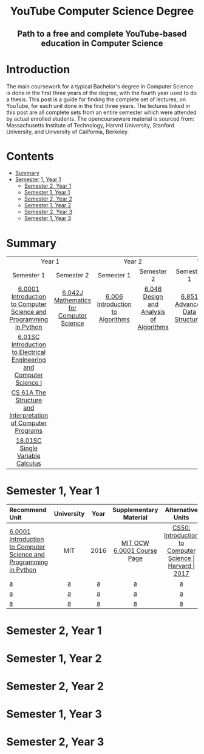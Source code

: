 <h1 align="center">YouTube Computer Science Degree</h1>
<h2 align="center">Path to a free and complete YouTube-based education in Computer Science</h2>

# Introduction
The main coursework for a typical Bachelor's degree in Computer Science is done in the first three years of the degree, with the fourth year used to do a thesis. This post is a guide for finding the complete set of lectures, on YouTube, for each unit done in the first three years. The lectures linked in this post are all complete sets from an entire semester which were attended by actual enrolled students. The opencourseware material is sourced from: Massachusetts Institute of Technology, Harvrd University, Stanford University, and University of California, Berkeley.

# Contents

- [Summary](#summary)
- [Semester 1, Year 1](#s1y1)
  - [Semester 2, Year 1](#s1y1)
  - [Semester 1, Year 1](#s2y1)
  - [Semester 2, Year 2](#s1y2)
  - [Semester 1, Year 2](#s2y2)
  - [Semester 2, Year 3](#s1y3)
  - [Semester 1, Year 3](#s2y3)


# Summary

<table style="text-align: center;">
	<tr>
		<td colspan="2">Year 1</td>
		<td colspan="2">Year 2</td>
		<td colspan="2">Year 3</td>
	</tr>
	<tr>
		<td>Semester 1</td>
		<td>Semester 2</td>
		<td>Semester 1</td>
		<td>Semester 2</td>
		<td>Semester 1</td>
		<td>Semester 2</td>
	</tr>
	<tr>
		<td><a href="https://www.youtube.com/watch?v=ytpJdnlu9ug&list=PLUl4u3cNGP63WbdFxL8giv4yhgdMGaZNA&index=1">6.0001 Introduction to Computer Science and Programming in Python</a></td>
		<td><a href="">6.042J Mathematics for Computer Science</a></td>
		<td><a href="">6.006 Introduction to Algorithms</a></td>
		<td><a href="">6.046 Design and Analysis of Algorithms</a></td>
		<td><a href="">6.851 Advanced Data Structures</a></td>
		<td><a href=""></a></td>
	</tr>
	<tr>
		<td><a href="">6.01SC Introduction to Electrical Engineering and Computer Science I</a></td>
		<td><a href=""></a></td>
		<td><a href=""></a></td>
		<td><a href=""></a></td>
		<td><a href=""></a></td>
		<td><a href=""></a></td>
	</tr>
	<tr>
		<td><a href="">CS 61A The Structure and Interpretation of Computer Programs</a></td>
		<td><a href=""></a></td>
		<td><a href=""></a></td>
		<td><a href=""></a></td>
		<td><a href=""></a></td>
		<td><a href=""></a></td>
	</tr>
	<tr>
		<td><a href="">18.01SC Single Variable Calculus</a></td>
		<td><a href=""></a></td>
		<td><a href=""></a></td>
		<td><a href=""></a></td>
		<td><a href=""></a></td>
		<td><a href=""></a></td>
	</tr>

</table>

<!-- Semester 1, Year 1 | Semester 2, Year 1 | Semester 1, Year 2 | Semester 2, Year 2 | Semester 1, Year 3 | Semester 2, Year 3
:-- | :--: | :--: | :--: | :--: | :--:
[6.0001 Introduction to Computer Science and Programming in Python](https://www.youtube.com/watch?v=ytpJdnlu9ug&list=PLUl4u3cNGP63WbdFxL8giv4yhgdMGaZNA&index=1) | [a]() | [a]() | [a]() | [a]() | [a]()
[a]() | [a]() | [a]() | [a]() | [a]() | [a]()
[a]() | [a]() | [a]() | [a]() | [a]() | [a]()
[a]() | [a]() | [a]() | [a]() | [a]() | [a]() -->


# Semester 1, Year 1
Recommend Unit| University | Year | Supplementary Material | Alternative Units |
:-- | :--: | :--: | :--: | :--:
[6.0001 Introduction to Computer Science and Programming in Python](https://www.youtube.com/watch?v=ytpJdnlu9ug&list=PLUl4u3cNGP63WbdFxL8giv4yhgdMGaZNA&index=1) | MIT | 2016 | [MIT OCW 6.0001 Course Page](https://ocw.mit.edu/courses/electrical-engineering-and-computer-science/6-0001-introduction-to-computer-science-and-programming-in-python-fall-2016/) | [CS50: Introduction to Computer Science \| Harvard \| 2017](https://www.youtube.com/watch?v=y62zj9ozPOM&list=PLhQjrBD2T3828ZVcVzEIhsHVgjANGZveu)
[a]() | [a]() | [a]() | [a]() | [a]()
[a]() | [a]() | [a]() | [a]() | [a]()
[a]() | [a]() | [a]() | [a]() | [a]()

# Semester 2, Year 1

# Semester 1, Year 2

# Semester 2, Year 2

# Semester 1, Year 3

# Semester 2, Year 3
